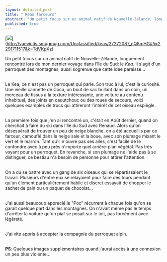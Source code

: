 ```yaml
---
layout: detailed_post
title: " Keas farceurs"
abstract: "Un petit focus sur un animal natif de Nouvelle-Zélande, longuement rencontré lors de mon dernier voyage dans l'île du Sud: le Kea. Il s'agit d'un perroquet des montagnes, aussi sogrenu que cela paraisse..."
published: true
---
```


[<img src="http://vaevictis.smugmug.com/Unclassified/keas/i-TdVKpXz/0/S/YOM_8526-S.jpg">] (http://vaevictis.smugmug.com/Unclassified/keas/27272087_nQ8mHG#!i=2291711517&k=TdVKpXz)

Un petit focus sur un animal natif de Nouvelle-Zélande, longuement rencontré lors de mon dernier voyage dans l'île du Sud: le _Kea_. Il s'agit d'un perroquet des montagnes, aussi sogrenue que cette idée paraisse...
<br />
<br />

Le Kea, ce n'est pas un perroquet qui parle. Son truc à lui, c'est la curiosité. Une vieille cannette de Coca, un bout de sac brillant dans un coin, un morceau de tissus à la texture intéressante, une voiture au contenu inhabituel, des joints en caoutchouc ou des roues de secours, voici quelques examples de trucs qui attireront l'intérêt de cet oiseau espiègle.
<br />
<br />

La première fois que j'en ai rencontré un, c'était en Août dernier, quand on cherchait à faire du ski dans l'île du Sud avec Renaud. Alors qu'on désespérait de trouver un peu de neige blanche, on a été accueillis par ce farceur, camouflé dans la neige sale et la boue, avec son plumage mixant le vert et le marron. Tant qu'il n'ouvre pas ses ailes, c'est facile de le confondre avec à peu près n'importe quel arrière-plan végétal. Pas très voyant pour un perroquet. En revanche, si son plumage ne l'aide pas à se distinguer, ce bestiau n'a besoin de personne pour attirer l'attention.
<br />
<br />

On a du se battre avec un gang de six oiseaux qui se répartissaient le travail. Plusieurs d'entre eux se relayaient pour faire des tours pendant qu'un élément particulièrement habile et discret essayait de chopper le sachet de pain ou un paquet de chocolat...
<br />
<br />

J'ai aussi beaucoup apprecié le "Poc" récurrent à chaque fois qu'on se garait quelque part dans les montagnes. On n'avait même pas le temps d'arrêter la voiture qu'un piaf se posait sur le toit, pas forcément avec légèreté.
<br />
<br />

J'ai vite appris à accepter la compagnie du perroquet alpin.
<br />
<br />

__PS__: Quelques images supplémentaires quand j'aurai accès à une connexion un peu plus violente...